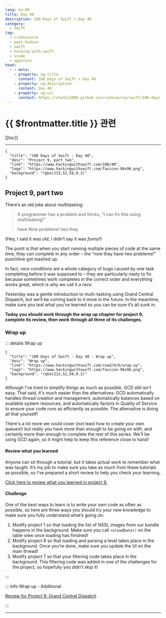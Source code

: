 ```yaml
---
lang: ko-KR
title: Day 40
description: 100 Days of Swift > Day 40
category:
  - Swift
tag: 
  - crashcourse
  - paul-hudson
  - swift
  - hacking-with-swift
  - xcode
  - appstore
head:
  - - meta:
    - property: og:title
      content: 100 Days of Swift > Day 40
    - property: og:description
      content: Day 40
    - property: og:url
      content: https://chanhi2000.github.io/crashcourse/swift/100-days-of-swift/40.html
---
```


# {{ $frontmatter.title }} 관련

[[toc]]

---

```component VPCard
{
  "title": "100 Days of Swift - Day 40",
  "desc": "Project 9, part two",
  "link": "https://www.hackingwithswift.com/100/40",
  "logo": "https://www.hackingwithswift.com/favicon-96x96.png",
  "background": "rgba(213,52,58,0.2)"
}
```

## Project 9, part two

There’s an old joke about multitasking:

> A programmer has a problem and thinks, “I can fix this using multitasking!”
> 
> have Now problems! two they

(Hey, I said it was _old_, I didn’t say it was _funny_!)

The point is that when you start running multiple pieces of code at the same time, they can complete in any order – the “now they have two problems!” punchline got mashed up.

In fact, _race conditions_ are a whole category of bugs caused by one task completing before it was supposed to – they are particularly nasty to fix because sometimes work completes in the correct order and everything works great, which is why we call it a _race_.

Yesterday was a gentle introduction to multi-tasking using Grand Central Dispatch, but we’ll be coming back to it more in the future. In the meantime, make sure you test what you’ve learned so you can be sure it’s all sunk in.

__Today you should work through the wrap up chapter for project 9, complete its review, then work through all three of its challenges.__

### Wrap up

::: details Wrap up

```component VPCard
{
  "title": "100 Days of Swift - Day 40 - Wrap up",
  "desc": "Wrap up",
  "link": "https://www.hackingwithswift.com/read/9/6/wrap-up",
  "logo": "https://www.hackingwithswift.com/favicon-96x96.png",
  "background": "rgba(213,52,58,0.2)"
}
```

<VidStack src="youtube/IiBG4POluqY" />

Although I've tried to simplify things as much as possible, GCD still isn't easy. That said, it's much easier than the alternatives: GCD automatically handles thread creation and management, automatically balances based on available system resources, and automatically factors in Quality of Service to ensure your code runs as efficiently as possible. The alternative is doing all that yourself!

There's a lot more we could cover (not least how to create your own queues!) but really you have more than enough to be going on with, and certainly more than enough to complete the rest of this series. We'll be using GCD again, so it might help to keep this reference close to hand!

#### Review what you learned

Anyone can sit through a tutorial, but it takes actual work to remember what was taught. It’s my job to make sure you take as much from these tutorials as possible, so I’ve prepared a short review to help you check your learning.

[Click here to review what you learned in project 9.][project-9-grand-central-dispatch]

#### Challenge

One of the best ways to learn is to write your own code as often as possible, so here are three ways you should try your new knowledge to make sure you fully understand what’s going on:

1. Modify project 1 so that loading the list of NSSL images from our bundle happens in the background. Make sure you call `reloadData()` on the table view once loading has finished!
2. Modify project 8 so that loading and parsing a level takes place in the background. Once you’re done, make sure you update the UI on the main thread!
3. Modify project 7 so that your filtering code takes place in the background. This filtering code was added in one of the challenges for the project, so hopefully you didn’t skip it!

:::

::: info Wrap up - Additional

[Review for Project 9: Grand Central Dispatch][project-9-grand-central-dispatch]

:::

---

<TagLinks />

[project-9-grand-central-dispatch]: https://www.hackingwithswift.com/review/hws/project-9-grand-central-dispatch
